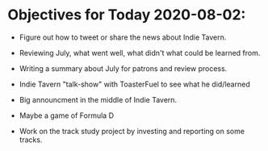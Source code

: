# Objectives for Today 2020-08-02:

- Figure out how to tweet or share the news about Indie Tavern.
- Reviewing July, what went well, what didn't what could be learned from.
- Writing a summary about July for patrons and review process.
- Indie Tavern "talk-show" with ToasterFuel to see what he did/learned
- Big announcment in the middle of Indie Tavern.

- Maybe a game of Formula D

- Work on the track study project by investing and reporting on some tracks.
